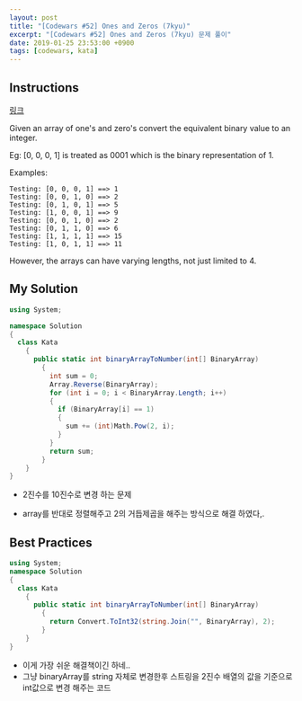 ```yaml
---
layout: post
title: "[Codewars #52] Ones and Zeros (7kyu)"
excerpt: "[Codewars #52] Ones and Zeros (7kyu) 문제 풀이"
date: 2019-01-25 23:53:00 +0900
tags: [codewars, kata]
---
```


## Instructions

[링크](https://www.codewars.com/kata/578553c3a1b8d5c40300037c/train/csharp)

Given an array of one's and zero's convert the equivalent binary value to an integer.

Eg: [0, 0, 0, 1] is treated as 0001 which is the binary representation of 1.

Examples:
```
Testing: [0, 0, 0, 1] ==> 1
Testing: [0, 0, 1, 0] ==> 2
Testing: [0, 1, 0, 1] ==> 5
Testing: [1, 0, 0, 1] ==> 9
Testing: [0, 0, 1, 0] ==> 2
Testing: [0, 1, 1, 0] ==> 6
Testing: [1, 1, 1, 1] ==> 15
Testing: [1, 0, 1, 1] ==> 11
```
However, the arrays can have varying lengths, not just limited to 4.

## My Solution

```csharp
using System;

namespace Solution
{
  class Kata
    {
      public static int binaryArrayToNumber(int[] BinaryArray)
        {
          int sum = 0;
          Array.Reverse(BinaryArray);
          for (int i = 0; i < BinaryArray.Length; i++)
          {
            if (BinaryArray[i] == 1)
            {
              sum += (int)Math.Pow(2, i);
            }
          }
          return sum;
        }
    }
}
```

- 2진수를 10진수로 변경 하는 문제

- array를 반대로 정렬해주고 2의 거듭제곱을 해주는 방식으로 해결 하였다,.

## Best Practices

```csharp
using System;
namespace Solution
{
  class Kata
    {
      public static int binaryArrayToNumber(int[] BinaryArray)
        {
          return Convert.ToInt32(string.Join("", BinaryArray), 2);
        }
    }
}
```

- 이게 가장 쉬운 해결책이긴 하네..
- 그냥 binaryArray를 string 자체로 변경한후 스트링을 2진수 배열의 값을 기준으로 int값으로 변경 해주는 코드
